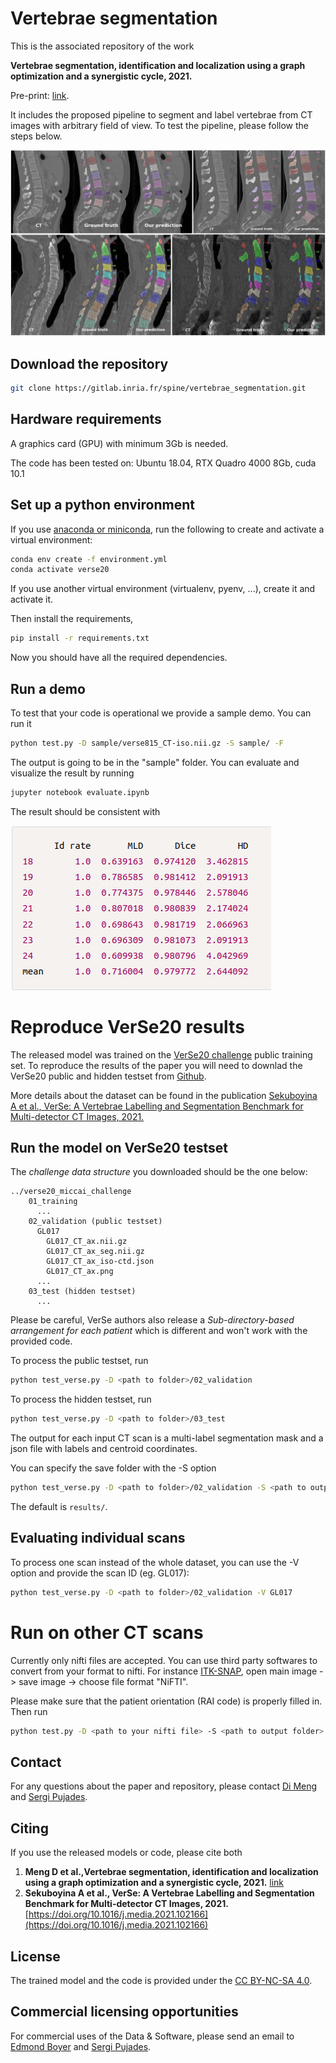 # Vertebrae segmentation

This is the associated repository of the work 

**Vertebrae segmentation, identification and localization using a graph optimization and a synergistic cycle, 2021.**

Pre-print: [link]().

It includes the proposed pipeline to segment and label vertebrae from CT images with arbitrary field of view. 
To test the pipeline, please follow the steps below.

![visu](visu.png)

## Download the repository

```bash
git clone https://gitlab.inria.fr/spine/vertebrae_segmentation.git
```

## Hardware requirements

A graphics card (GPU) with minimum 3Gb is needed. 

The code has been tested on: Ubuntu 18.04, RTX  Quadro 4000 8Gb, cuda 10.1

## Set up a python environment

If you use [anaconda or miniconda](https://docs.anaconda.com/anaconda/install/index.html), run the following to create and activate a virtual environment:

```bash
conda env create -f environment.yml
conda activate verse20
```

If you use another virtual environment (virtualenv, pyenv, ...), create it and activate it.

Then install the requirements,

```bash
pip install -r requirements.txt
```

Now you should have all the required dependencies.

## Run a demo

To test that your code is operational we provide a sample demo. You can run it 

```bash
python test.py -D sample/verse815_CT-iso.nii.gz -S sample/ -F
```

The output is going to be in the "sample" folder. You can evaluate and visualize the result by running

```bash
jupyter notebook evaluate.ipynb
```

The result should be consistent with 

![sample_metrics](sample/sample_metrics.png)

# Reproduce VerSe20 results

The released model was trained on the [VerSe20 challenge](https://verse2020.grand-challenge.org/) public training set. 
To reproduce the results of the paper you will need to downlad the VerSe20 public and hidden testset from [Github](https://github.com/anjany/verse). 

More details about the dataset can be found in the publication [Sekuboyina A et al., VerSe: A Vertebrae Labelling and Segmentation Benchmark for Multi-detector CT Images, 2021.](https://doi.org/10.1016/j.media.2021.102166)

## Run the model on VerSe20 testset

The *challenge data structure* you downloaded should be the one below:

```
../verse20_miccai_challenge
	01_training
	  ...
	02_validation (public testset)
	  GL017
		GL017_CT_ax.nii.gz
		GL017_CT_ax_seg.nii.gz
		GL017_CT_ax_iso-ctd.json
		GL017_CT_ax.png
	  ...
	03_test (hidden testset)
	  ...
```

Please be careful, VerSe authors also release a *Sub-directory-based arrangement for each patient* which is different and won't work with the provided code.


To process the public testset, run

```bash
python test_verse.py -D <path to folder>/02_validation
```

To process the hidden testset, run

```bash
python test_verse.py -D <path to folder>/03_test
```

The output for each input CT scan is a multi-label segmentation mask and a json file with labels and centroid coordinates.

You can specify the save folder with the -S option

```bash
python test_verse.py -D <path to folder>/02_validation -S <path to output folder>
```

The default <path to output folder> is ``results/``.

## Evaluating individual scans

To process one scan instead of the whole dataset, you can use the -V option and
provide the scan ID (eg. GL017):

```bash
python test_verse.py -D <path to folder>/02_validation -V GL017
```

# Run on other CT scans

Currently only nifti files are accepted. You can use third party softwares to convert from your format to nifti.
For instance [ITK-SNAP](http://www.itksnap.org/pmwiki/pmwiki.php), open main image -> save image -> choose file format "NiFTI".

Please make sure that the patient orientation (RAI code) is properly filled in.
Then run

```bash
python test.py -D <path to your nifti file> -S <path to output folder>
```


## Contact

For any questions about the paper and repository, please contact [Di Meng](mailto:di.meng@inria.fr) and [Sergi Pujades](mailto:sergi.pujades-rocamora@inria.fr).

## Citing 

If you use the released models or code, please cite both

1. **Meng D et al.,Vertebrae segmentation, identification and localization using a graph optimization and a synergistic cycle, 2021.** [link]()
2. **Sekuboyina A et al., VerSe: A Vertebrae Labelling and Segmentation Benchmark for Multi-detector CT Images, 2021.** [https://doi.org/10.1016/j.media.2021.102166](https://doi.org/10.1016/j.media.2021.102166)


## License

The trained model and the code is provided under the [CC BY-NC-SA 4.0](https://creativecommons.org/licenses/by-nc-sa/4.0/legalcode).


## Commercial licensing opportunities

For commercial uses of the Data & Software, please send an email to [Edmond Boyer](mailto:edmond.boyer@inria.fr) and [Sergi Pujades](mailto:sergi.pujades-rocamora@inria.fr).
